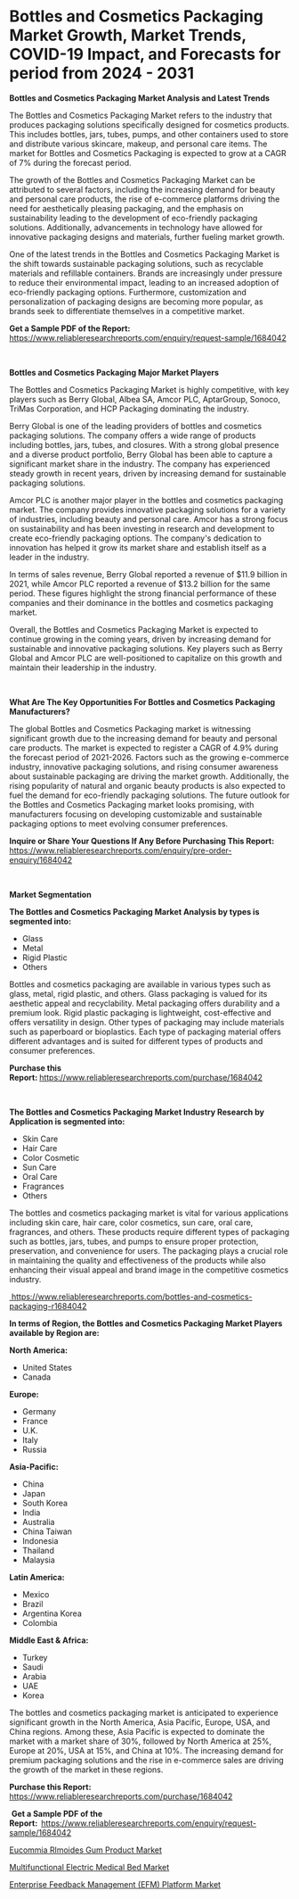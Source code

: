 <p><h1>Bottles and Cosmetics Packaging Market Growth, Market Trends, COVID-19 Impact, and Forecasts for period from 2024 - 2031</h1></p><p><strong>Bottles and Cosmetics Packaging Market Analysis and Latest Trends</strong></p>
<p><p>The Bottles and Cosmetics Packaging Market refers to the industry that produces packaging solutions specifically designed for cosmetics products. This includes bottles, jars, tubes, pumps, and other containers used to store and distribute various skincare, makeup, and personal care items. The market for Bottles and Cosmetics Packaging is expected to grow at a CAGR of 7% during the forecast period.</p><p>The growth of the Bottles and Cosmetics Packaging Market can be attributed to several factors, including the increasing demand for beauty and personal care products, the rise of e-commerce platforms driving the need for aesthetically pleasing packaging, and the emphasis on sustainability leading to the development of eco-friendly packaging solutions. Additionally, advancements in technology have allowed for innovative packaging designs and materials, further fueling market growth.</p><p>One of the latest trends in the Bottles and Cosmetics Packaging Market is the shift towards sustainable packaging solutions, such as recyclable materials and refillable containers. Brands are increasingly under pressure to reduce their environmental impact, leading to an increased adoption of eco-friendly packaging options. Furthermore, customization and personalization of packaging designs are becoming more popular, as brands seek to differentiate themselves in a competitive market.</p></p>
<p><strong>Get a Sample PDF of the Report:&nbsp;</strong> <a href="https://www.reliableresearchreports.com/enquiry/request-sample/1684042">https://www.reliableresearchreports.com/enquiry/request-sample/1684042</a></p>
<p>&nbsp;</p>
<p><strong>Bottles and Cosmetics Packaging Major Market Players</strong></p>
<p><p>The Bottles and Cosmetics Packaging Market is highly competitive, with key players such as Berry Global, Albea SA, Amcor PLC, AptarGroup, Sonoco, TriMas Corporation, and HCP Packaging dominating the industry. </p><p>Berry Global is one of the leading providers of bottles and cosmetics packaging solutions. The company offers a wide range of products including bottles, jars, tubes, and closures. With a strong global presence and a diverse product portfolio, Berry Global has been able to capture a significant market share in the industry. The company has experienced steady growth in recent years, driven by increasing demand for sustainable packaging solutions. </p><p>Amcor PLC is another major player in the bottles and cosmetics packaging market. The company provides innovative packaging solutions for a variety of industries, including beauty and personal care. Amcor has a strong focus on sustainability and has been investing in research and development to create eco-friendly packaging options. The company's dedication to innovation has helped it grow its market share and establish itself as a leader in the industry.</p><p>In terms of sales revenue, Berry Global reported a revenue of $11.9 billion in 2021, while Amcor PLC reported a revenue of $13.2 billion for the same period. These figures highlight the strong financial performance of these companies and their dominance in the bottles and cosmetics packaging market.</p><p>Overall, the Bottles and Cosmetics Packaging Market is expected to continue growing in the coming years, driven by increasing demand for sustainable and innovative packaging solutions. Key players such as Berry Global and Amcor PLC are well-positioned to capitalize on this growth and maintain their leadership in the industry.</p></p>
<p>&nbsp;</p>
<p><strong>What Are The Key Opportunities For Bottles and Cosmetics Packaging Manufacturers?</strong></p>
<p><p>The global Bottles and Cosmetics Packaging market is witnessing significant growth due to the increasing demand for beauty and personal care products. The market is expected to register a CAGR of 4.9% during the forecast period of 2021-2026. Factors such as the growing e-commerce industry, innovative packaging solutions, and rising consumer awareness about sustainable packaging are driving the market growth. Additionally, the rising popularity of natural and organic beauty products is also expected to fuel the demand for eco-friendly packaging solutions. The future outlook for the Bottles and Cosmetics Packaging market looks promising, with manufacturers focusing on developing customizable and sustainable packaging options to meet evolving consumer preferences.</p></p>
<p><strong>Inquire or Share Your Questions If Any Before Purchasing This Report:</strong> <a href="https://www.reliableresearchreports.com/enquiry/pre-order-enquiry/1684042">https://www.reliableresearchreports.com/enquiry/pre-order-enquiry/1684042</a></p>
<p>&nbsp;</p>
<p><strong>Market Segmentation</strong></p>
<p><strong>The Bottles and Cosmetics Packaging Market Analysis by types is segmented into:</strong></p>
<p><ul><li>Glass</li><li>Metal</li><li>Rigid Plastic</li><li>Others</li></ul></p>
<p><p>Bottles and cosmetics packaging are available in various types such as glass, metal, rigid plastic, and others. Glass packaging is valued for its aesthetic appeal and recyclability. Metal packaging offers durability and a premium look. Rigid plastic packaging is lightweight, cost-effective and offers versatility in design. Other types of packaging may include materials such as paperboard or bioplastics. Each type of packaging material offers different advantages and is suited for different types of products and consumer preferences.</p></p>
<p><strong>Purchase this Report:&nbsp;</strong><a href="https://www.reliableresearchreports.com/purchase/1684042">https://www.reliableresearchreports.com/purchase/1684042</a></p>
<p>&nbsp;</p>
<p><strong>The Bottles and Cosmetics Packaging Market Industry Research by Application is segmented into:</strong></p>
<p><ul><li>Skin Care</li><li>Hair Care</li><li>Color Cosmetic</li><li>Sun Care</li><li>Oral Care</li><li>Fragrances</li><li>Others</li></ul></p>
<p><p>The bottles and cosmetics packaging market is vital for various applications including skin care, hair care, color cosmetics, sun care, oral care, fragrances, and others. These products require different types of packaging such as bottles, jars, tubes, and pumps to ensure proper protection, preservation, and convenience for users. The packaging plays a crucial role in maintaining the quality and effectiveness of the products while also enhancing their visual appeal and brand image in the competitive cosmetics industry.</p></p>
<p><a href="https://www.reliableresearchreports.com/bottles-and-cosmetics-packaging-r1684042">&nbsp;https://www.reliableresearchreports.com/bottles-and-cosmetics-packaging-r1684042</a></p>
<p><strong>In terms of Region, the Bottles and Cosmetics Packaging Market Players available by Region are:</strong></p>
<p>
    <p> <strong> North America: </strong>
        <ul>
            <li>United States</li>
            <li>Canada</li>
        </ul>
        </p> 
    <p> <strong> Europe: </strong>
        <ul>
            <li>Germany</li>
            <li>France</li>
            <li>U.K.</li>
            <li>Italy</li>
            <li>Russia</li>
        </ul>
        </p> 
    <p> <strong> Asia-Pacific: </strong>
        <ul>
            <li>China</li>
            <li>Japan</li>
            <li>South Korea</li>
            <li>India</li>
            <li>Australia</li>
            <li>China Taiwan</li>
            <li>Indonesia</li>
            <li>Thailand</li>
            <li>Malaysia</li>
        </ul>
        </p> 
    <p> <strong> Latin America: </strong>
        <ul>
            <li>Mexico</li>
            <li>Brazil</li>
            <li>Argentina Korea</li>
            <li>Colombia</li>
        </ul>
        </p> 
    <p> <strong> Middle East & Africa: </strong>
        <ul>
            <li>Turkey</li>
            <li>Saudi</li>
            <li>Arabia</li>
            <li>UAE</li>
            <li>Korea</li>
        </ul>
    </p>
    </p>
<p><p>The bottles and cosmetics packaging market is anticipated to experience significant growth in the North America, Asia Pacific, Europe, USA, and China regions. Among these, Asia Pacific is expected to dominate the market with a market share of 30%, followed by North America at 25%, Europe at 20%, USA at 15%, and China at 10%. The increasing demand for premium packaging solutions and the rise in e-commerce sales are driving the growth of the market in these regions.</p></p>
<p><strong>Purchase this Report: </strong><a href="https://www.reliableresearchreports.com/purchase/1684042">https://www.reliableresearchreports.com/purchase/1684042</a></p>
<p>&nbsp;<strong>Get a Sample PDF of the Report:&nbsp;&nbsp;</strong><a href="https://www.reliableresearchreports.com/enquiry/request-sample/1684042">https://www.reliableresearchreports.com/enquiry/request-sample/1684042</a></p>
<p><strong></strong></p>
<p><p><a href="https://medium.com/@omamuller/eucommia-rlmoides-gum-product-market-trends-focusing-on-eucommia-rlmoides-gum-product-market-3f6460cb7f82">Eucommia Rlmoides Gum Product Market</a></p><p><a href="https://medium.com/@jewelmohr42/evaluating-global-multifunctional-electric-medical-bed-market-trends-and-growth-opportunities-by-802d9edea308">Multifunctional Electric Medical Bed Market</a></p><p><a href="https://github.com/MaryamSipes/Market-Research-Report-List-1/blob/main/enterprise-feedback-management-efm-platform-market.md">Enterprise Feedback Management (EFM) Platform Market</a></p></p>